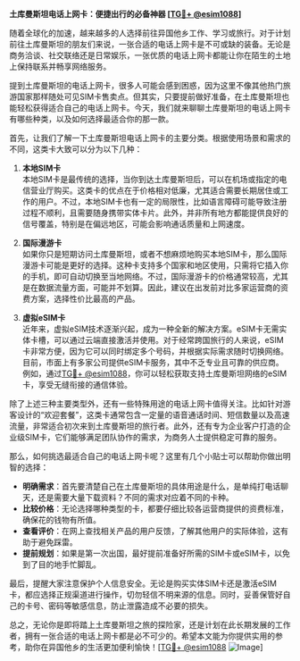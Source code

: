 **土库曼斯坦电话上网卡：便捷出行的必备神器 [[TG💪+ @esim1088](https://t.me/s/esim1088)]**

随着全球化的加速，越来越多的人选择前往异国他乡工作、学习或旅行。对于计划前往土库曼斯坦的朋友们来说，一张合适的电话上网卡是不可或缺的装备。无论是商务洽谈、社交联络还是日常娱乐，一张优质的电话上网卡都能让你在陌生的土地上保持联系并畅享网络服务。

提到土库曼斯坦的电话上网卡，很多人可能会感到困惑，因为这里不像其他热门旅游国家那样随处可见SIM卡售卖点。但其实，只要提前做好准备，在土库曼斯坦也能轻松获得适合自己的电话上网卡。今天，我们就来聊聊土库曼斯坦的电话上网卡有哪些种类，以及如何选择最适合你的那一款。

首先，让我们了解一下土库曼斯坦电话上网卡的主要分类。根据使用场景和需求的不同，这类卡大致可以分为以下几种：

1. **本地SIM卡**  
本地SIM卡是最传统的选择，当你到达土库曼斯坦后，可以在机场或指定的电信营业厅购买。这类卡的优点在于价格相对低廉，尤其适合需要长期居住或工作的用户。不过，本地SIM卡也有一定的局限性，比如语言障碍可能导致注册过程不顺利，且需要随身携带实体卡片。此外，并非所有地方都能提供良好的信号覆盖，特别是在偏远地区，可能会影响通话质量和上网速度。

2. **国际漫游卡**  
如果你只是短期访问土库曼斯坦，或者不想麻烦地购买本地SIM卡，那么国际漫游卡可能是更好的选择。这种卡支持多个国家和地区使用，只需将它插入你的手机，即可自动切换至当地网络。不过，国际漫游卡的价格通常较高，尤其是在数据流量方面，可能并不划算。因此，建议在出发前对比多家运营商的资费方案，选择性价比最高的产品。

3. **虚拟eSIM卡**  
近年来，虚拟eSIM技术逐渐兴起，成为一种全新的解决方案。eSIM卡无需实体卡槽，可以通过云端直接激活并使用。对于经常跨国旅行的人来说，eSIM卡非常方便，因为它可以同时绑定多个号码，并根据实际需求随时切换网络。目前，市面上有多家公司提供eSIM卡服务，其中不乏专业且可靠的供应商。例如，通过[TG💪+ @esim1088](https://t.me/s/esim1088)，你可以轻松获取支持土库曼斯坦网络的eSIM卡，享受无缝衔接的通信体验。

除了上述三种主要类型外，还有一些特殊用途的电话上网卡值得关注。比如针对游客设计的“欢迎套餐”，这类卡通常包含一定量的语音通话时间、短信数量以及高速流量，非常适合初次来到土库曼斯坦的旅行者。此外，还有专为企业客户打造的企业级SIM卡，它们能够满足团队协作的需求，为商务人士提供稳定可靠的服务。

那么，如何挑选最适合自己的电话上网卡呢？这里有几个小贴士可以帮助你做出明智的选择：

- **明确需求**：首先要清楚自己在土库曼斯坦的具体用途是什么，是单纯打电话聊天，还是需要大量下载资料？不同的需求对应着不同的卡种。
- **比较价格**：无论选择哪种类型的卡，都要仔细比较各运营商提供的资费标准，确保花的钱物有所值。
- **查看评价**：在网上查找相关产品的用户反馈，了解其他用户的实际体验，这有助于避免踩雷。
- **提前规划**：如果是第一次出国，最好提前准备好所需的SIM卡或eSIM卡，以免到了目的地手忙脚乱。

最后，提醒大家注意保护个人信息安全。无论是购买实体SIM卡还是激活eSIM卡，都应选择正规渠道进行操作，切勿轻信不明来源的信息。同时，妥善保管好自己的卡号、密码等敏感信息，防止泄露造成不必要的损失。

总之，无论你是即将踏上土库曼斯坦之旅的探险家，还是计划在此长期发展的工作者，拥有一张合适的电话上网卡都是必不可少的。希望本文能为你提供实用的参考，助你在异国他乡的生活更加便利愉快！[[TG💪+ @esim1088](https://t.me/s/esim1088) ![Image](https://i.postimg.cc/4NQfJmqS/Snipaste-2025-05-13-00-14-12.png)]